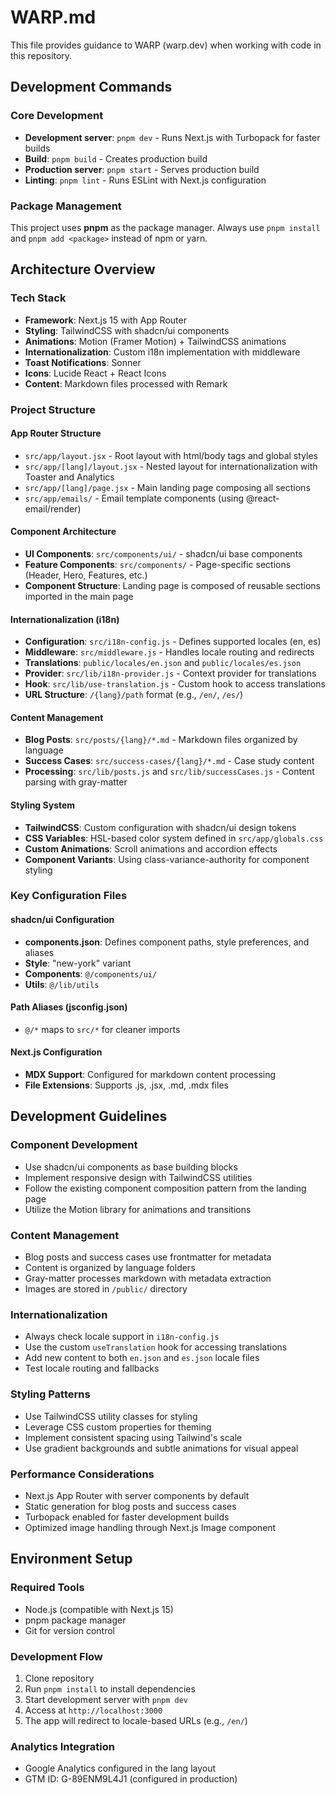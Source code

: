 # WARP.md

This file provides guidance to WARP (warp.dev) when working with code in this repository.

## Development Commands

### Core Development
- **Development server**: `pnpm dev` - Runs Next.js with Turbopack for faster builds
- **Build**: `pnpm build` - Creates production build
- **Production server**: `pnpm start` - Serves production build
- **Linting**: `pnpm lint` - Runs ESLint with Next.js configuration

### Package Management
This project uses **pnpm** as the package manager. Always use `pnpm install` and `pnpm add <package>` instead of npm or yarn.

## Architecture Overview

### Tech Stack
- **Framework**: Next.js 15 with App Router
- **Styling**: TailwindCSS with shadcn/ui components
- **Animations**: Motion (Framer Motion) + TailwindCSS animations
- **Internationalization**: Custom i18n implementation with middleware
- **Toast Notifications**: Sonner
- **Icons**: Lucide React + React Icons
- **Content**: Markdown files processed with Remark

### Project Structure

#### App Router Structure
- `src/app/layout.jsx` - Root layout with html/body tags and global styles
- `src/app/[lang]/layout.jsx` - Nested layout for internationalization with Toaster and Analytics
- `src/app/[lang]/page.jsx` - Main landing page composing all sections
- `src/app/emails/` - Email template components (using @react-email/render)

#### Component Architecture  
- **UI Components**: `src/components/ui/` - shadcn/ui base components
- **Feature Components**: `src/components/` - Page-specific sections (Header, Hero, Features, etc.)
- **Component Structure**: Landing page is composed of reusable sections imported in the main page

#### Internationalization (i18n)
- **Configuration**: `src/i18n-config.js` - Defines supported locales (en, es)
- **Middleware**: `src/middleware.js` - Handles locale routing and redirects
- **Translations**: `public/locales/en.json` and `public/locales/es.json`
- **Provider**: `src/lib/i18n-provider.js` - Context provider for translations
- **Hook**: `src/lib/use-translation.js` - Custom hook to access translations
- **URL Structure**: `/{lang}/path` format (e.g., `/en/`, `/es/`)

#### Content Management
- **Blog Posts**: `src/posts/{lang}/*.md` - Markdown files organized by language
- **Success Cases**: `src/success-cases/{lang}/*.md` - Case study content
- **Processing**: `src/lib/posts.js` and `src/lib/successCases.js` - Content parsing with gray-matter

#### Styling System
- **TailwindCSS**: Custom configuration with shadcn/ui design tokens
- **CSS Variables**: HSL-based color system defined in `src/app/globals.css`
- **Custom Animations**: Scroll animations and accordion effects
- **Component Variants**: Using class-variance-authority for component styling

### Key Configuration Files

#### shadcn/ui Configuration
- **components.json**: Defines component paths, style preferences, and aliases
- **Style**: "new-york" variant
- **Components**: `@/components/ui/`
- **Utils**: `@/lib/utils`

#### Path Aliases (jsconfig.json)
- `@/*` maps to `src/*` for cleaner imports

#### Next.js Configuration
- **MDX Support**: Configured for markdown content processing
- **File Extensions**: Supports .js, .jsx, .md, .mdx files

## Development Guidelines

### Component Development
- Use shadcn/ui components as base building blocks
- Implement responsive design with TailwindCSS utilities
- Follow the existing component composition pattern from the landing page
- Utilize the Motion library for animations and transitions

### Content Management
- Blog posts and success cases use frontmatter for metadata
- Content is organized by language folders
- Gray-matter processes markdown with metadata extraction
- Images are stored in `/public/` directory

### Internationalization
- Always check locale support in `i18n-config.js`
- Use the custom `useTranslation` hook for accessing translations
- Add new content to both `en.json` and `es.json` locale files
- Test locale routing and fallbacks

### Styling Patterns
- Use TailwindCSS utility classes for styling
- Leverage CSS custom properties for theming
- Implement consistent spacing using Tailwind's scale
- Use gradient backgrounds and subtle animations for visual appeal

### Performance Considerations
- Next.js App Router with server components by default
- Static generation for blog posts and success cases
- Turbopack enabled for faster development builds
- Optimized image handling through Next.js Image component

## Environment Setup

### Required Tools
- Node.js (compatible with Next.js 15)
- pnpm package manager
- Git for version control

### Development Flow
1. Clone repository
2. Run `pnpm install` to install dependencies
3. Start development server with `pnpm dev`
4. Access at `http://localhost:3000`
5. The app will redirect to locale-based URLs (e.g., `/en/`)

### Analytics Integration
- Google Analytics configured in the lang layout
- GTM ID: G-89ENM9L4J1 (configured in production)
